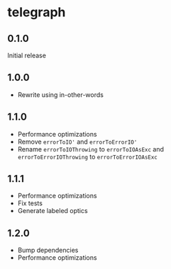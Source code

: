 # telegraph

## 0.1.0

Initial release

## 1.0.0

- Rewrite using in-other-words

## 1.1.0

- Performance optimizations
- Remove `errorToIO'` and `errorToErrorIO'`
- Rename `errorToIOThrowing` to `errorToIOAsExc` and `errorToErrorIOThrowing` to `errorToErrorIOAsExc`

## 1.1.1

- Performance optimizations
- Fix tests
- Generate labeled optics

## 1.2.0

- Bump dependencies
- Performance optimizations
